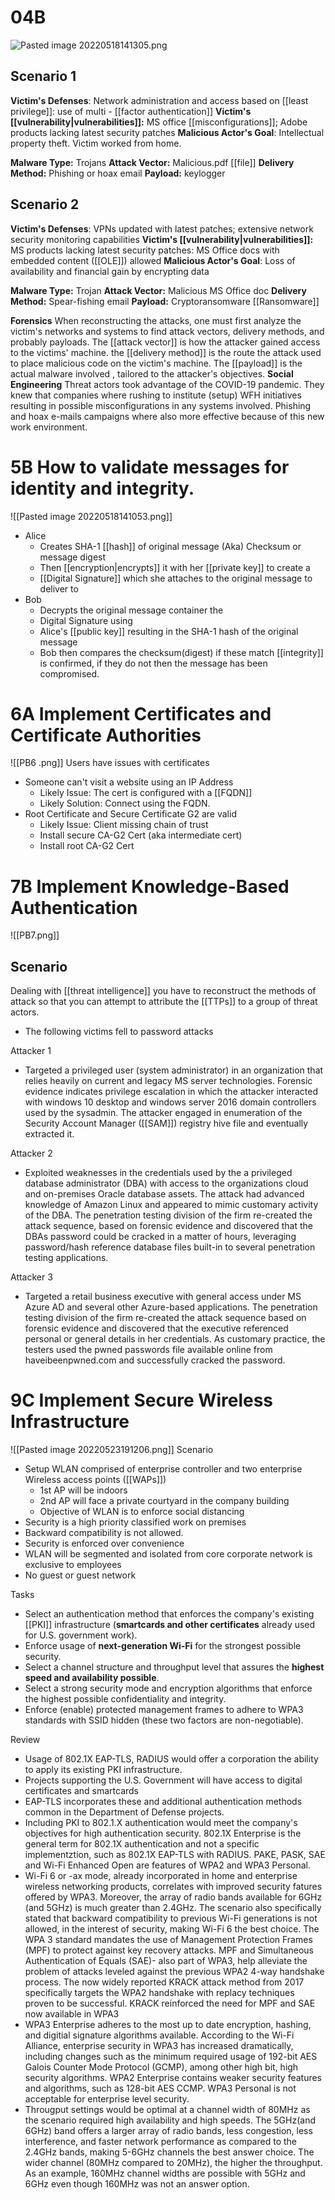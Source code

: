# 04B
![Pasted image 20220518141305.png](app://local/C:/Users/Jamie/Documents/SercurityPlus/My%20linked%20notes/assets/Pasted%20image%2020220518141305.png?1652897585051)

## Scenario 1
**Victim's Defenses**:  Network administration and access based on [[least privilege]]: use of  multi - [[factor authentication]]
**Victim's [[vulnerability|vulnerabilities]]:** MS office [[misconfigurations]]; Adobe products lacking latest security patches
**Malicious Actor's Goal**:  Intellectual property theft.  Victim worked from home.

**Malware Type:** Trojans
**Attack Vector:** Malicious.pdf [[file]]
**Delivery Method:** Phishing or hoax email
**Payload:** keylogger

## Scenario 2
**Victim's Defenses**:  VPNs updated with latest patches; extensive network security monitoring capabilities
**Victim's [[vulnerability|vulnerabilities]]:** MS products lacking latest security patches:  MS Office docs with embedded content ([[OLE]]) allowed
**Malicious Actor's Goal**: Loss of availability and financial gain by encrypting data

**Malware Type:** Trojan
**Attack Vector:** Malicious MS Office doc
**Delivery Method:** Spear-fishing email
**Payload:** Cryptoransomware [[Ransomware]]

**Forensics**
When reconstructing the attacks, one must first analyze the victim's networks and systems to find attack vectors, delivery methods, and probably payloads.  The [[attack vector]] is how the attacker gained access to the victims' machine. the [[delivery method]] is the route the attack used to place malicious code on the victim's machine.  The [[payload]] is the actual malware involved , tailored to the attacker's objectives.
**Social Engineering**
Threat actors took advantage of the COVID-19 pandemic.  They knew that companies where rushing to institute (setup) WFH initiatives resulting in possible misconfigurations in any systems involved.  Phishing and hoax e-mails campaigns where also more effective because of this new work environment.

#
# 5B How to validate messages for identity and integrity.


![[Pasted image 20220518141053.png]]

- Alice 
	- Creates SHA-1 [[hash]] of original message (Aka) Checksum or message digest
	- Then [[encryption|encrypts]] it with her [[private key]] to create a 
	- [[Digital Signature]] which she attaches to the original message to deliver to
- Bob
	- Decrypts the original message container the
	- Digital Signature using
	- Alice's [[public key]] resulting in the SHA-1 hash of the original message
	- Bob then compares the checksum(digest) if these match [[integrity]] is confirmed, if they do not then the message has been compromised. 

# 6A Implement Certificates and Certificate Authorities

![[PB6 .png]]
Users have issues with certificates
- Someone can't visit a website using an IP Address
	- Likely Issue:  The cert is configured with a [[FQDN]]
	- Likely Solution:  Connect using the FQDN.
- Root Certificate and Secure Certificate G2 are valid
	- Likely Issue:  Client missing chain of trust
	- Install secure CA-G2 Cert (aka intermediate cert)
	- Install root CA-G2 Cert







# 7B Implement Knowledge-Based Authentication
![[PB7.png]]

## Scenario 
Dealing with [[threat intelligence]] you have to reconstruct the methods of attack so that you can attempt to attribute the [[TTPs]] to a group of threat actors.  
- The following victims fell to password attacks

Attacker 1 
- Targeted a privileged user (system administrator) in an organization that relies heavily on current  and legacy MS server technologies. Forensic evidence indicates privilege escalation in which the attacker interacted with windows 10 desktop and windows server 2016 domain controllers used by the sysadmin.  The attacker engaged in enumeration of the Security Account Manager ([[SAM]])  registry hive file and eventually extracted it.

Attacker 2
- Exploited weaknesses in the credentials used by the a privileged database administrator (DBA) with access to the organizations cloud and on-premises Oracle database assets.  The attack had advanced knowledge of Amazon Linux and appeared to mimic customary activity of the DBA.  The penetration testing division of the firm re-created the attack sequence, based on forensic evidence and discovered that the DBAs password could be cracked in a matter of hours, leveraging password/hash reference database files built-in to several penetration testing applications.

Attacker 3
- Targeted a retail business executive with general access under MS Azure AD and several other Azure-based applications.  The penetration testing division of the firm re-created the attack sequence based on forensic evidence and discovered that the executive referenced personal or general details in her credentials. As customary practice, the testers used the pwned passwords file available online from haveibeenpwned.com and successfully cracked the password.



# 9C Implement Secure Wireless Infrastructure
![[Pasted image 20220523191206.png]]
Scenario
- Setup WLAN comprised of enterprise controller and two enterprise Wireless access points ([[WAPs]])
	- 1st AP will be indoors
	- 2nd AP will face a private courtyard in the company building
	- Objective of WLAN is to enforce social distancing
- Security is a high priority classified work on premises 
- Backward compatibility is not allowed.
- Security is enforced over convenience
- WLAN will be segmented and isolated from core corporate network is exclusive to employees
- No guest or guest network

Tasks
- Select an authentication method that enforces the company's existing [[PKI]] infrastructure (**smartcards and other certificates** already used for U.S. government work).
- Enforce usage of **next-generation Wi-Fi** for the strongest possible security.
- Select a channel structure and throughput level that assures the **highest speed and availability possible**.
- Select a strong security mode and encryption algorithms that enforce the highest possible confidentiality and integrity.
- Enforce (enable) protected management frames to adhere to WPA3 standards with SSID hidden (these two factors are non-negotiable).

Review
- Usage of 802.1X EAP-TLS, RADIUS would offer a corporation the ability to apply its existing PKI infrastructure.
- Projects supporting the U.S. Government will have access to digital certificates and smartcards
- EAP-TLS incorporates these and additional authentication methods common in the Department of Defense projects.
- Including PKI to 802.1.X authentication would meet the company's objectives for high authentication security. 802.1X Enterprise is the general term for 802.1X authentication and not a specific implementztion, such as 802.1X EAP-TLS with RADIUS.  PAKE, PASK, SAE and Wi-Fi Enhanced Open are features of WPA2 and WPA3 Personal.
- Wi-Fi 6 or -ax mode, already incorporated in home and enterprise wireless networking products, correlates with improved security fatures offered by WPA3. Moreover, the array of radio bands available for 6GHz (and 5GHz) is much greater than 2.4GHz.  The scenario also specifically stated that backward compatibility to previous Wi-Fi generations is not allowed, in the interest of security, making Wi-Fi 6 the best choice.  The WPA 3 standard mandates the use of Management Protection Frames (MPF) to protect against key recovery attacks. MPF and Simultaneous Authentication of Equals (SAE)- also part of WPA3, help alleviate the problem of attacks leveled against the previous WPA2 4-way handshake process.  The now widely reported KRACK attack method from 2017 specifically targets the WPA2 handshake with replacy techniques proven to be successful.  KRACK reinforced the need for MPF and SAE now available in WPA3
- WPA3 Enterprise adheres to the most up to date encryption, hashing, and digitial signature algorithms available. According to the Wi-Fi Alliance, enterprise security in WPA3 has increased dramatically, including changes such as the minimum required usage of 192-bit AES Galois Counter Mode Protocol (GCMP), among other high bit, high security algorithms.  WPA2 Enterprise contains weaker security features and algorithms, such as 128-bit AES CCMP.  WPA3 Personal is not acceptable for enterprise level security.
- Througput settings would be optimal at a channel width of 80MHz as the scenario required high availability and high speeds.  The 5GHz(and 6GHz) band offers a larger array of radio bands, less congestion, less interference, and faster network performance as compared to the 2.4GHz bands, making 5-6GHz channels the best answer choice.  The wider channel (80MHz compared to 20MHz), the higher the throughput.  As an example, 160MHz channel widths are possible with 5GHz and 6GHz even though 160MHz was not an answer option.